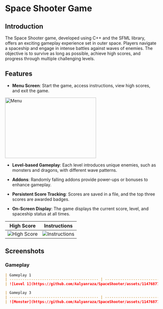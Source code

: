 # Space Shooter Game

## Introduction

The Space Shooter game, developed using C++ and the SFML library, offers an exciting gameplay experience set in outer space. Players navigate a spaceship and engage in intense battles against waves of enemies. The objective is to survive as long as possible, achieve high scores, and progress through multiple challenging levels.

## Features

- **Menu Screen**: Start the game, access instructions, view high scores, and exit the game.
<img src="[path/to/menu_screenshot.png](https://github.com/Aalyanraza/SpaceShooter/assets/114768774/39a2f110-9186-4d34-815b-68380c744ff4)" alt="Menu" width="300" height="200" />


- **Level-based Gameplay**: Each level introduces unique enemies, such as monsters and dragons, with different wave patterns.

- **Addons**: Randomly falling addons provide power-ups or bonuses to enhance gameplay.

- **Persistent Score Tracking**: Scores are saved in a file, and the top three scores are awarded badges.

- **On-Screen Display**: The game displays the current score, level, and spaceship status at all times.

| High Score                                | Instructions                               |
| ---------------------------------------- | ------------------------------------------ |
| ![High Score](https://github.com/Aalyanraza/SpaceShooter/assets/114768774/bf26b42f-977b-44bf-a74b-8974d2f5d6ef) | ![Instructions](https://github.com/Aalyanraza/SpaceShooter/assets/114768774/f7aaa734-7914-480f-b30e-472e17f4e2fe) |

## Screenshots




### Gameplay

```markdown
| Gameplay 1                                                                                                        | Gameplay 2                                 |
| ----------------------------------------- | ----------------------------------------- |
| ![Level 1](https://github.com/Aalyanraza/SpaceShooter/assets/114768774/5970f8a8-ed1c-47cd-b496-45e880c971df)      | ![Level 3](https://github.com/Aalyanraza/SpaceShooter/assets/114768774/0b72ef35-8bde-4565-af5b-124a7e706f78)    |

| Gameplay 3                                                                                                        | Gameplay 4                                 |
| ----------------------------------------- | ----------------------------------------- |
| ![Monster](https://github.com/Aalyanraza/SpaceShooter/assets/114768774/c066580c-db73-4e39-94b0-612e7cbedcd1)      | ![Dragon](https://github.com/Aalyanraza/SpaceShooter/assets/114768774/eb950e44-0639-4e88-8408-08be5408ebca)     |

